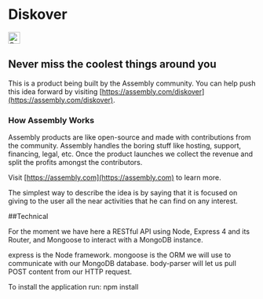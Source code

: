 # Diskover

<a href="https://assembly.com/diskover/bounties"><img src="https://asm-badger.herokuapp.com/diskover/badges/tasks.svg" height="24px" alt="Open Tasks" /></a>

## Never miss the coolest things around you

This is a product being built by the Assembly community. You can help push this idea forward by visiting [https://assembly.com/diskover](https://assembly.com/diskover).

### How Assembly Works

Assembly products are like open-source and made with contributions from the community. Assembly handles the boring stuff like hosting, support, financing, legal, etc. Once the product launches we collect the revenue and split the profits amongst the contributors.

Visit [https://assembly.com](https://assembly.com) to learn more.

The simplest way to describe the idea is by saying that it is focused on giving to the user all the near activities that he can find on any interest.

##Technical

For the moment we have here a RESTful API using Node, Express 4 and its Router, and Mongoose to interact with a MongoDB instance.

express is the Node framework. 
mongoose is the ORM we will use to communicate with our MongoDB database. 
body-parser will let us pull POST content from our HTTP request.

To install the application run:
npm install
